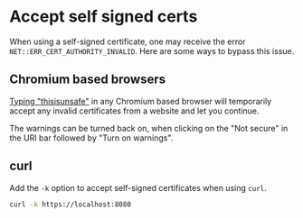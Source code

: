 # Accept self signed certs

When using a self-signed certificate, one may receive the error `NET::ERR_CERT_AUTHORITY_INVALID`. Here are some ways to bypass this issue.

## Chromium based browsers

[Typing "thisisunsafe"](https://cybercafe.dev/thisisunsafe-bypassing-chrome-security-warnings/) in any Chromium based browser will temporarily accept any invalid certificates from a website and let you continue.

The warnings can be turned back on, when clicking on the "Not secure" in the URI bar followed by "Turn on warnings".

## curl

Add the `-k` option to accept self-signed certificates when using `curl`.

```bash
curl -k https://localhost:8080
```
